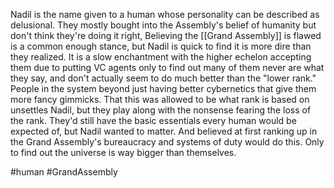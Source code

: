 
Nadil is the name given to a human whose personality can be described as delusional.  They mostly bought into the Assembly's belief of humanity but don't think they're doing it right,  Believing the [[Grand Assembly]] is flawed is a common enough stance, but Nadil is quick to find it is more dire than they realized.  It is a slow enchantment with the higher echelon accepting them due to putting VC agents only to find out many of them never are what they say, and don't actually seem to do much better than the "lower rank." People in the system beyond just having better cybernetics that give them more fancy gimmicks.  That this was allowed to be what rank is based on unsettles Nadil, but they play along with the nonsense fearing the loss of the rank.  They'd still have the basic essentials every human would be expected of, but Nadil wanted to matter.  And believed at first ranking up in the Grand Assembly's bureaucracy and systems of duty would do this.  Only to find out the universe is way bigger than themselves. 

#human 
#GrandAssembly 